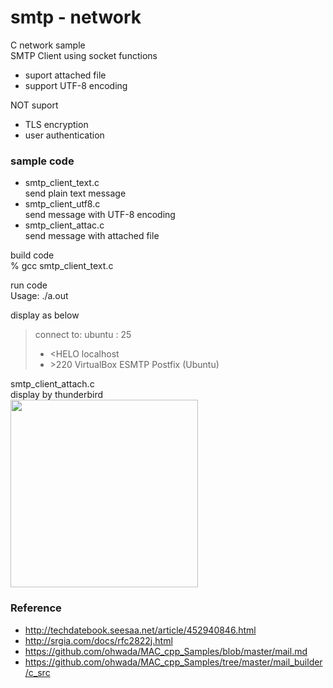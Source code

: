 smtp - network
===============

C network sample <br/>
SMTP Client using socket functions <br/>
- suport attached file <br/>
- support UTF-8 encoding <br/>

NOT suport  <br/>
- TLS encryption  <br/>
- user authentication <br/>

### sample code
- smtp_client_text.c <br/>
send plain text message <br/>
- smtp_client_utf8.c <br/>
send message with UTF-8 encoding <br/>
- smtp_client_attac.c <br/>
send message with attached file <br/>


build code  <br/>
% gcc smtp_client_text.c <br/>

run code <br/>
Usage: ./a.out <br/>

display as below <br/>
> connect to: ubuntu : 25 
> * \<HELO localhost 
> * \>220 VirtualBox ESMTP Postfix (Ubuntu)

smtp_client_attach.c <br/>
display by thunderbird <br/>
<img src="https://raw.githubusercontent.com/ohwada/MAC_cpp_Samples/master/network/screenshot/thunderbird_smtp_client_attach.png" width="300" />


### Reference <br/>
- http://techdatebook.seesaa.net/article/452940846.html
- http://srgia.com/docs/rfc2822j.html
- https://github.com/ohwada/MAC_cpp_Samples/blob/master/mail.md
- https://github.com/ohwada/MAC_cpp_Samples/tree/master/mail_builder/c_src
